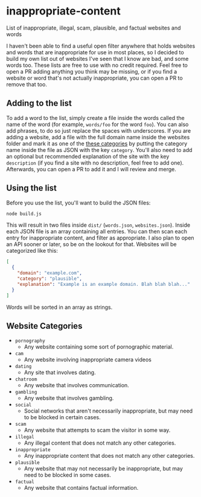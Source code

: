# inappropriate-content

List of inappropriate, illegal, scam, plausible, and factual websites and words

I haven't been able to find a useful open filter anywhere that holds websites and words that are inappropriate for use in most places, so I decided to build my own list out of websites I've seen that I know are bad, and some words too. These lists are free to use with no credit required. Feel free to open a PR adding anything you think may be missing, or if you find a website or word that's not actually inappropriate, you can open a PR to remove that too.

## Adding to the list

To add a word to the list, simply create a file inside the words called the name of the word (for example, `words/foo` for the word `foo`). You can also add phrases, to do so just replace the spaces with underscores. If you are adding a website, add a file with the full domain name inside the websites folder and mark it as one of the [these categories](#website-categories) by putting the category name inside the file as JSON with the key `category`. You'll also need to add an optional but recommended explanation of the site with the key `description` (if you find a site with no description, feel free to add one). Afterwards, you can open a PR to add it and I will review and merge.

## Using the list

Before you use the list, you'll want to build the JSON files:

```bash
node build.js
```

This will result in two files inside `dist/` (`words.json`, `websites.json`). Inside each JSON file is an array containing all entries. You can then scan each entry for inappropriate content, and filter as appropriate. I also plan to open an API sooner or later, so be on the lookout for that. Websites will be categorized like this:

```json
[
  {
    "domain": "example.com",
    "category": "plausible",
    "explanation": "Example is an example domain. Blah blah blah..."
  }
]
```

Words will be sorted in an array as strings.

## Website Categories

- `pornography`
  - Any website containing some sort of pornographic material.
- `cam`
  - Any website involving inappropriate camera videos
- `dating`
  - Any site that involves dating.
- `chatroom`
  - Any website that involves communication.
- `gambling`
  - Any website that involves gambling.
- `social`
  - Social networks that aren't necessarily inappropriate, but may need to be blocked in certain cases.
- `scam`
  - Any website that attempts to scam the visitor in some way.
- `illegal`
  - Any illegal content that does not match any other categories.
- `inappropriate`
  - Any inappropriate content that does not match any other categories.
- `plausible`
  - Any website that may not necessarily be inappropriate, but may need to be blocked in some cases.
- `factual`
  - Any website that contains factual information.
